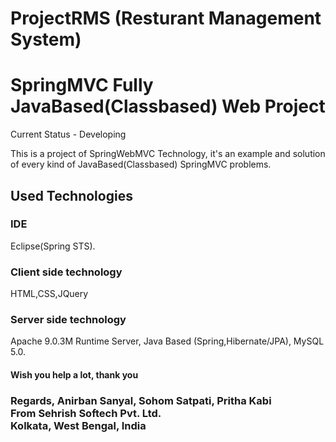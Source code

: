 # ProjectRMS (Resturant Management System)
<h1>SpringMVC Fully JavaBased(Classbased) Web Project</h1>
<p>Current Status - Developing</p>
<p>This is a project of SpringWebMVC Technology, it's an example and solution of every kind of JavaBased(Classbased) SpringMVC problems.</p>

<h2>Used Technologies</h2>
<h3>IDE</h3> 
<p>Eclipse(Spring STS).</p>
<h3> Client side technology</h3>  
<p> HTML,CSS,JQuery</p>
<h3> Server side technology</h3>  
<p>Apache 9.0.3M Runtime Server, Java Based (Spring,Hibernate/JPA), MySQL 5.0.</p>
<h4>Wish you help a lot, thank you<br></h4>
<h3>Regards, Anirban Sanyal, Sohom Satpati, Pritha Kabi<br> 
From Sehrish Softech Pvt. Ltd.<br>
Kolkata, West Bengal, India</h3>
